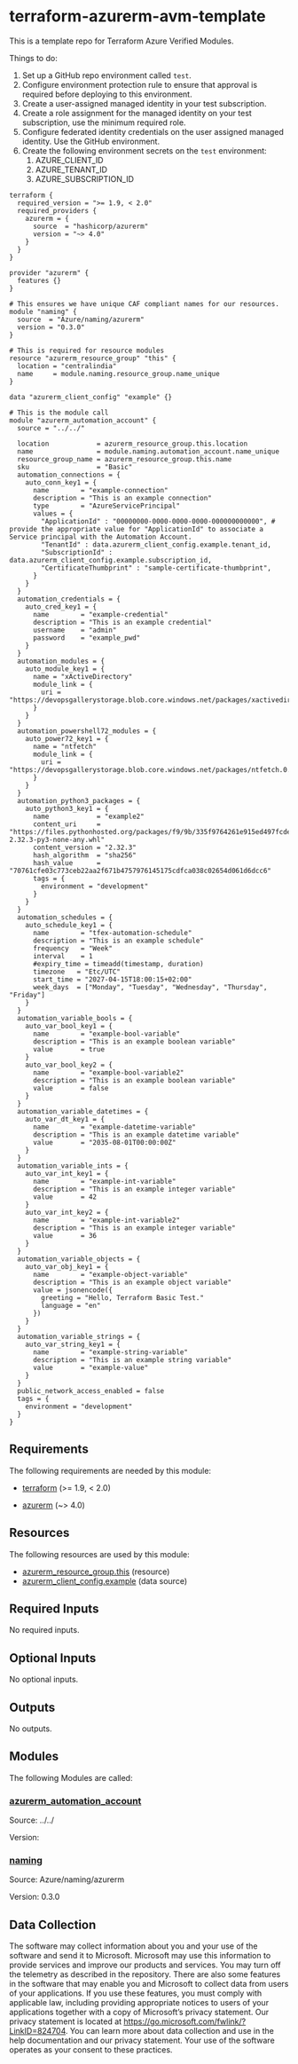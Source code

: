 <!-- BEGIN_TF_DOCS -->
# terraform-azurerm-avm-template

This is a template repo for Terraform Azure Verified Modules.

Things to do:

1. Set up a GitHub repo environment called `test`.
1. Configure environment protection rule to ensure that approval is required before deploying to this environment.
1. Create a user-assigned managed identity in your test subscription.
1. Create a role assignment for the managed identity on your test subscription, use the minimum required role.
1. Configure federated identity credentials on the user assigned managed identity. Use the GitHub environment.
1. Create the following environment secrets on the `test` environment:
   1. AZURE\_CLIENT\_ID
   1. AZURE\_TENANT\_ID
   1. AZURE\_SUBSCRIPTION\_ID

```hcl
terraform {
  required_version = ">= 1.9, < 2.0"
  required_providers {
    azurerm = {
      source  = "hashicorp/azurerm"
      version = "~> 4.0"
    }
  }
}

provider "azurerm" {
  features {}
}

# This ensures we have unique CAF compliant names for our resources.
module "naming" {
  source  = "Azure/naming/azurerm"
  version = "0.3.0"
}

# This is required for resource modules
resource "azurerm_resource_group" "this" {
  location = "centralindia"
  name     = module.naming.resource_group.name_unique
}

data "azurerm_client_config" "example" {}

# This is the module call
module "azurerm_automation_account" {
  source = "../../"

  location            = azurerm_resource_group.this.location
  name                = module.naming.automation_account.name_unique
  resource_group_name = azurerm_resource_group.this.name
  sku                 = "Basic"
  automation_connections = {
    auto_conn_key1 = {
      name        = "example-connection"
      description = "This is an example connection"
      type        = "AzureServicePrincipal"
      values = {
        "ApplicationId" : "00000000-0000-0000-0000-000000000000", # provide the appropriate value for "ApplicationId" to associate a Service principal with the Automation Account.
        "TenantId" : data.azurerm_client_config.example.tenant_id,
        "SubscriptionId" : data.azurerm_client_config.example.subscription_id,
        "CertificateThumbprint" : "sample-certificate-thumbprint",
      }
    }
  }
  automation_credentials = {
    auto_cred_key1 = {
      name        = "example-credential"
      description = "This is an example credential"
      username    = "admin"
      password    = "example_pwd"
    }
  }
  automation_modules = {
    auto_module_key1 = {
      name = "xActiveDirectory"
      module_link = {
        uri = "https://devopsgallerystorage.blob.core.windows.net/packages/xactivedirectory.2.19.0.nupkg"
      }
    }
  }
  automation_powershell72_modules = {
    auto_power72_key1 = {
      name = "ntfetch"
      module_link = {
        uri = "https://devopsgallerystorage.blob.core.windows.net/packages/ntfetch.0.50.0.nupkg"
      }
    }
  }
  automation_python3_packages = {
    auto_python3_key1 = {
      name            = "example2"
      content_uri     = "https://files.pythonhosted.org/packages/f9/9b/335f9764261e915ed497fcdeb11df5dfd6f7bf257d4a6a2a686d80da4d54/requests-2.32.3-py3-none-any.whl"
      content_version = "2.32.3"
      hash_algorithm  = "sha256"
      hash_value      = "70761cfe03c773ceb22aa2f671b4757976145175cdfca038c02654d061d6dcc6"
      tags = {
        environment = "development"
      }
    }
  }
  automation_schedules = {
    auto_schedule_key1 = {
      name        = "tfex-automation-schedule"
      description = "This is an example schedule"
      frequency   = "Week"
      interval    = 1
      #expiry_time = timeadd(timestamp, duration)
      timezone   = "Etc/UTC"
      start_time = "2027-04-15T18:00:15+02:00"
      week_days  = ["Monday", "Tuesday", "Wednesday", "Thursday", "Friday"]
    }
  }
  automation_variable_bools = {
    auto_var_bool_key1 = {
      name        = "example-bool-variable"
      description = "This is an example boolean variable"
      value       = true
    }
    auto_var_bool_key2 = {
      name        = "example-bool-variable2"
      description = "This is an example boolean variable"
      value       = false
    }
  }
  automation_variable_datetimes = {
    auto_var_dt_key1 = {
      name        = "example-datetime-variable"
      description = "This is an example datetime variable"
      value       = "2035-08-01T00:00:00Z"
    }
  }
  automation_variable_ints = {
    auto_var_int_key1 = {
      name        = "example-int-variable"
      description = "This is an example integer variable"
      value       = 42
    }
    auto_var_int_key2 = {
      name        = "example-int-variable2"
      description = "This is an example integer variable"
      value       = 36
    }
  }
  automation_variable_objects = {
    auto_var_obj_key1 = {
      name        = "example-object-variable"
      description = "This is an example object variable"
      value = jsonencode({
        greeting = "Hello, Terraform Basic Test."
        language = "en"
      })
    }
  }
  automation_variable_strings = {
    auto_var_string_key1 = {
      name        = "example-string-variable"
      description = "This is an example string variable"
      value       = "example-value"
    }
  }
  public_network_access_enabled = false
  tags = {
    environment = "development"
  }
}
```

<!-- markdownlint-disable MD033 -->
## Requirements

The following requirements are needed by this module:

- <a name="requirement_terraform"></a> [terraform](#requirement\_terraform) (>= 1.9, < 2.0)

- <a name="requirement_azurerm"></a> [azurerm](#requirement\_azurerm) (~> 4.0)

## Resources

The following resources are used by this module:

- [azurerm_resource_group.this](https://registry.terraform.io/providers/hashicorp/azurerm/latest/docs/resources/resource_group) (resource)
- [azurerm_client_config.example](https://registry.terraform.io/providers/hashicorp/azurerm/latest/docs/data-sources/client_config) (data source)

<!-- markdownlint-disable MD013 -->
## Required Inputs

No required inputs.

## Optional Inputs

No optional inputs.

## Outputs

No outputs.

## Modules

The following Modules are called:

### <a name="module_azurerm_automation_account"></a> [azurerm\_automation\_account](#module\_azurerm\_automation\_account)

Source: ../../

Version:

### <a name="module_naming"></a> [naming](#module\_naming)

Source: Azure/naming/azurerm

Version: 0.3.0

<!-- markdownlint-disable-next-line MD041 -->
## Data Collection

The software may collect information about you and your use of the software and send it to Microsoft. Microsoft may use this information to provide services and improve our products and services. You may turn off the telemetry as described in the repository. There are also some features in the software that may enable you and Microsoft to collect data from users of your applications. If you use these features, you must comply with applicable law, including providing appropriate notices to users of your applications together with a copy of Microsoft’s privacy statement. Our privacy statement is located at <https://go.microsoft.com/fwlink/?LinkID=824704>. You can learn more about data collection and use in the help documentation and our privacy statement. Your use of the software operates as your consent to these practices.
<!-- END_TF_DOCS -->